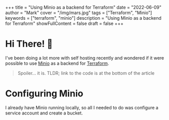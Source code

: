 +++
title = "Using Minio as a backend for Terraform"
date = "2022-06-09"
author = "Mark"
cover = "/img/mars.jpg"
tags = ["Terraform", "Minio"]
keywords = ["terraform", "minio"]
description = "Using Minio as a backend for Terraform"
showFullContent = false
draft = false
+++

# Hi There! 👋
I've been doing a lot more with self hosting recently and wondered if it were possible
to use [Minio](https://docs.min.io/minio/baremetal/console/minio-console.html#configuration)
as a backend for [Terraform](https://www.terraform.io).

> Spoiler... it is.
> TLDR; link to the code is at the bottom of the article

# Configuring Minio

I already have Minio running locally, so all I needed to do was configure a service
account and create a bucket.

